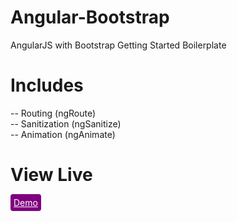 # Angular-Bootstrap
AngularJS with Bootstrap Getting Started Boilerplate

# Includes
-- Routing (ngRoute)<br>
-- Sanitization (ngSanitize)<br>
-- Animation (ngAnimate)<br>
# View Live
<a href="http://yubarajshrestha.github.io/Angular-Bootstrap/#/" style="background: purple; padding: 5px; border-radius: 4px; color: #fff;">Demo</a>
